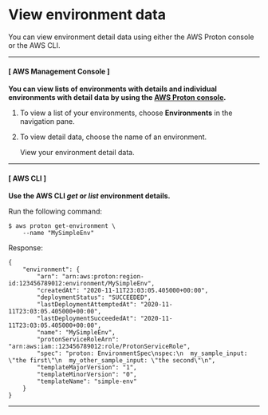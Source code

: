 # View environment data<a name="ag-env-view"></a>

You can view environment detail data using either the AWS Proton console or the AWS CLI\.

------
#### [ AWS Management Console ]

**You can view lists of environments with details and individual environments with detail data by using the [AWS Proton console](https://console.aws.amazon.com/proton/)\.**

1. To view a list of your environments, choose **Environments** in the navigation pane\.

1. To view detail data, choose the name of an environment\.

   View your environment detail data\.

------
#### [ AWS CLI ]

**Use the AWS CLI *get* or *list* environment details\.**

Run the following command:

```
$ aws proton get-environment \
    --name "MySimpleEnv"
```

Response:

```
{
    "environment": {
        "arn": "arn:aws:proton:region-id:123456789012:environment/MySimpleEnv",
        "createdAt": "2020-11-11T23:03:05.405000+00:00",
        "deploymentStatus": "SUCCEEDED",
        "lastDeploymentAttemptedAt": "2020-11-11T23:03:05.405000+00:00",
        "lastDeploymentSucceededAt": "2020-11-11T23:03:05.405000+00:00",
        "name": "MySimpleEnv",
        "protonServiceRoleArn": "arn:aws:iam::123456789012:role/ProtonServiceRole",
        "spec": "proton: EnvironmentSpec\nspec:\n  my_sample_input: \"the first\"\n  my_other_sample_input: \"the second\"\n",
        "templateMajorVersion": "1",
        "templateMinorVersion": "0",
        "templateName": "simple-env"
    }
}
```

------